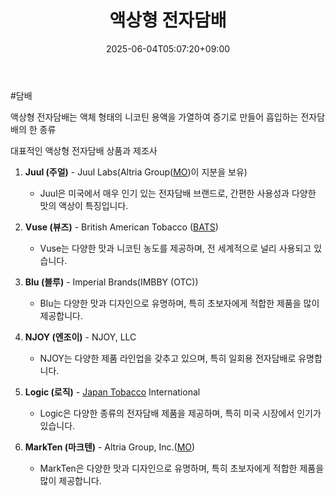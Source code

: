 ﻿---
title: "액상형 전자담배"
date: 2025-06-04T05:07:20+09:00
lastmod: 2025-06-04T05:07:20+09:00
type: docs
sidebar:
  open: true
weight: 7
---
<div style="display:none">
  <meta property="article:published_time" content="2025-06-03T20:07:20Z" />
  <meta property="article:modified_time" content="2025-06-03T20:07:20Z" />
</div>
#담배 

액상형 전자담배는 액체 형태의 니코틴 용액을 가열하여 증기로 만들어 흡입하는 전자담배의 한 종류

대표적인 액상형 전자담배 상품과 제조사

1. **Juul (주얼)** - Juul Labs(Altria Group([MO](/company-analysis/mo/))이 지분을 보유)
    
    - Juul은 미국에서 매우 인기 있는 전자담배 브랜드로, 간편한 사용성과 다양한 맛의 액상이 특징입니다.

1. **Vuse (뷰즈)** - British American Tobacco ([BATS](/company-analysis/bats/))
    
    - Vuse는 다양한 맛과 니코틴 농도를 제공하며, 전 세계적으로 널리 사용되고 있습니다.

1. **Blu (블루)** - Imperial Brands(IMBBY (OTC))
    
    - Blu는 다양한 맛과 디자인으로 유명하며, 특히 초보자에게 적합한 제품을 많이 제공합니다.

2. **NJOY (엔조이)** - NJOY, LLC
    
    - NJOY는 다양한 제품 라인업을 갖추고 있으며, 특히 일회용 전자담배로 유명합니다.

1. **Logic (로직)** - [Japan Tobacco](/company-analysis/japan-tobacco/) International
    
    - Logic은 다양한 종류의 전자담배 제품을 제공하며, 특히 미국 시장에서 인기가 있습니다.

1. **MarkTen (마크텐)** - Altria Group, Inc.([MO](/company-analysis/mo/))
    
    - MarkTen은 다양한 맛과 디자인으로 유명하며, 특히 초보자에게 적합한 제품을 많이 제공합니다.

